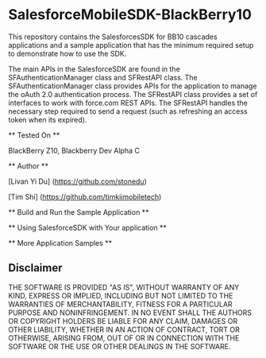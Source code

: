 
SalesforceMobileSDK-BlackBerry10
================================

This repository contains the SalesforcesSDK for BB10 cascades applications and a sample application that has the minimum required setup to demonstrate how to use the SDK.

The main APIs in the SalesforceSDK are found in the SFAuthenticationManager class and SFRestAPI class. The SFAuthenticationManager class provides APIs for the application to manage the oAuth 2.0 authentication process. The SFRestAPI class provides a set of interfaces to work with force.com REST APIs. The SFRestAPI handles the necessary step required to send a request (such as refreshing an access token when its expired).

** Tested On **

BlackBerry Z10, Blackberry Dev Alpha C

** Author **

[Livan Yi Du] (https://github.com/stonedu)

[Tim Shi] (https://github.com/timkiimobiletech)

** Build and Run the Sample Application **

** Using SalesforceSDK with Your application **

** More Application Samples **

## Disclaimer

THE SOFTWARE IS PROVIDED "AS IS", WITHOUT WARRANTY OF ANY KIND, EXPRESS OR IMPLIED, INCLUDING BUT NOT LIMITED TO THE WARRANTIES OF MERCHANTABILITY, FITNESS FOR A PARTICULAR PURPOSE AND NONINFRINGEMENT. IN NO EVENT SHALL THE AUTHORS OR COPYRIGHT HOLDERS BE LIABLE FOR ANY CLAIM, DAMAGES OR OTHER LIABILITY, WHETHER IN AN ACTION OF CONTRACT, TORT OR OTHERWISE, ARISING FROM, OUT OF OR IN CONNECTION WITH THE SOFTWARE OR THE USE OR OTHER DEALINGS IN THE SOFTWARE.